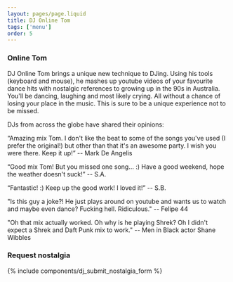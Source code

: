 ```yaml
---
layout: pages/page.liquid
title: DJ Online Tom
tags: ['menu']
order: 5
---
```


### Online Tom

DJ Online Tom brings a unique new technique to DJing. Using his tools (keyboard and mouse), he mashes up youtube videos of your favourite dance hits with nostalgic references to growing up in the 90s in Australia. You'll be dancing, laughing and most likely crying. All without a chance of losing your place in the music. This is sure to be a unique experience not to be missed.

DJs from across the globe have shared their opinions:

“Amazing mix Tom. I don't like the beat to some of the songs you've used (I prefer the original!) but other than that it's an awesome party. I wish you were there. Keep it up!” -- Mark De Angelis

“Good mix Tom! But you missed one song… :) Have a good weekend, hope the weather doesn't suck!” -- S.A.

“Fantastic! :) Keep up the good work! I loved it!” -- S.B.

"Is this guy a joke?! He just plays around on youtube and wants us to watch and maybe even dance? Fucking hell. Ridiculous." -- Felipe 44

"Oh that mix actually worked. Oh why is he playing Shrek? Oh I didn't expect a Shrek and Daft Punk mix to work." -- Men in Black actor Shane Wibbles


### Request nostalgia
{% include components/dj_submit_nostalgia_form %}
